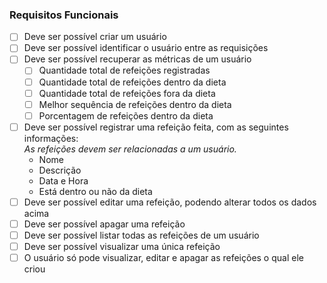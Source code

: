 ### Requisitos Funcionais

- [ ] Deve ser possível criar um usuário
- [ ] Deve ser possível identificar o usuário entre as requisições
- [ ] Deve ser possível recuperar as métricas de um usuário
  - [ ] Quantidade total de refeições registradas
  - [ ] Quantidade total de refeições dentro da dieta
  - [ ] Quantidade total de refeições fora da dieta
  - [ ] Melhor sequência de refeições dentro da dieta
  - [ ] Porcentagem de refeições dentro da dieta
- [ ] Deve ser possível registrar uma refeição feita, com as seguintes informações:  
    *As refeições devem ser relacionadas a um usuário.*
  - Nome
  - Descrição
  - Data e Hora
  - Está dentro ou não da dieta
- [ ] Deve ser possível editar uma refeição, podendo alterar todos os dados acima
- [ ] Deve ser possível apagar uma refeição
- [ ] Deve ser possível listar todas as refeições de um usuário
- [ ] Deve ser possível visualizar uma única refeição
- [ ] O usuário só pode visualizar, editar e apagar as refeições o qual ele criou
